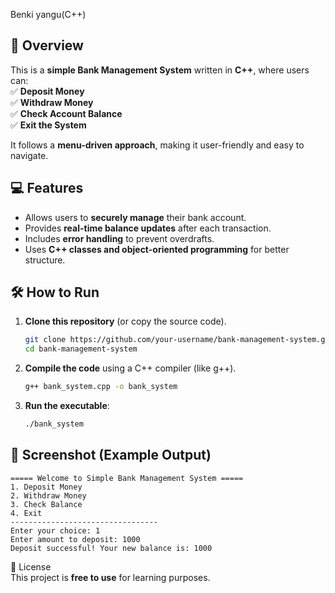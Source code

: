 Benki yangu(C++)

## 📌 Overview  
This is a **simple Bank Management System** written in **C++**, where users can:  
✅ **Deposit Money**  
✅ **Withdraw Money**  
✅ **Check Account Balance**  
✅ **Exit the System**  

It follows a **menu-driven approach**, making it user-friendly and easy to navigate.

## 💻 Features  
- Allows users to **securely manage** their bank account.  
- Provides **real-time balance updates** after each transaction.  
- Includes **error handling** to prevent overdrafts.  
- Uses **C++ classes and object-oriented programming** for better structure.  

## 🛠️ How to Run  
1. **Clone this repository** (or copy the source code).  
   ```sh
   git clone https://github.com/your-username/bank-management-system.git
   cd bank-management-system
   ```
2. **Compile the code** using a C++ compiler (like g++).  
   ```sh
   g++ bank_system.cpp -o bank_system
   ```
3. **Run the executable**:  
   ```sh
   ./bank_system
   ```

## 📸 Screenshot (Example Output)  
```
===== Welcome to Simple Bank Management System =====
1. Deposit Money
2. Withdraw Money
3. Check Balance
4. Exit
---------------------------------
Enter your choice: 1
Enter amount to deposit: 1000
Deposit successful! Your new balance is: 1000
```

📜 License  
This project is **free to use** for learning purposes.
